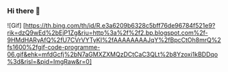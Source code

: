 ### Hi there 👋

![Gif] [https://th.bing.com/th/id/R.e3a6209b6328c5bff76de96784f521e9?rik=dzQ9wEd%2bEjP1Zg&riu=http%3a%2f%2f2.bp.blogspot.com%2f-9HMdHARyAfQ%2fU7CVrVYTyKI%2fAAAAAAAAJqY%2fBpcCtOh8mrQ%2fs1600%2fgif-code-programme-06.gif&ehk=mfdGcfj%2bN7aGMXZXMQzDCtCaC3QLt%2b8Yzoxi1kBDDqo%3d&risl=&pid=ImgRaw&r=0]

